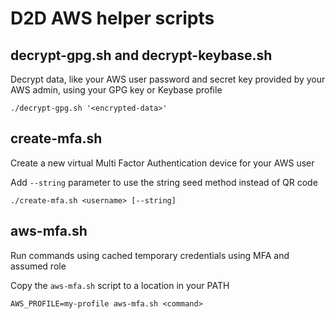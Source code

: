 # D2D AWS helper scripts

## decrypt-gpg.sh and decrypt-keybase.sh

Decrypt data, like your AWS user password and secret key provided by your
AWS admin, using your GPG key or Keybase profile

```
./decrypt-gpg.sh '<encrypted-data>'
```

## create-mfa.sh

Create a new virtual Multi Factor Authentication device for your AWS user

Add `--string` parameter to use the string seed method instead of QR code

```
./create-mfa.sh <username> [--string]
```

## aws-mfa.sh

Run commands using cached temporary credentials using MFA and assumed role

Copy the `aws-mfa.sh` script to a location in your PATH

```
AWS_PROFILE=my-profile aws-mfa.sh <command>
```
